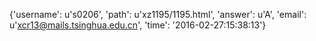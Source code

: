 {'username': u's0206', 'path': u'xz1195/1195.html', 'answer': u'A', 'email': u'xcr13@mails.tsinghua.edu.cn', 'time': '2016-02-27:15:38:13'}